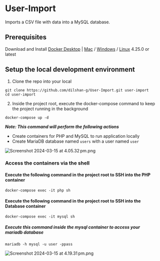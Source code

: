 # User-Import
Imports a CSV file with data into a MySQL database.

## Prerequisites

Download and Install [Docker Desktop](https://www.docker.com/products/docker-desktop/) | [Mac](https://docs.docker.com/desktop/install/mac-install/) / [Windows](https://docs.docker.com/desktop/install/windows-install/) / [Linux](https://docs.docker.com/desktop/install/linux-install/) 4.25.0 or latest 

## Setup the local development environment

1. Clone the repo into your local

```
git clone https://github.com/dilshan-g/User-Import.git user-import
cd user-import
```

2. Inside the project root, execute the docker-compose command to keep the project running in the background

```
docker-compose up -d
```

***Note: This command will perform the following actions***
 - Create containers for PHP and MySQL to run application locally
 - Create MariaDB database named `users` with a user named `user`

![Screenshot 2024-03-15 at 4.05.32 pm.png](..%2F..%2Fscreenshots%2FScreenshot%202024-03-15%20at%204.05.32%E2%80%AFpm.png)

### Access the containers via the shell

#### Execute the following command in the project root to SSH into the PHP container

```
docker-compose exec -it php sh
```

#### Execute the following command in the project root to SSH into the Database container

```
docker-compose exec -it mysql sh
```

##### Execute this command inside the mysql container to access your mariadb database

```
mariadb -h mysql -u user -ppass
```
![Screenshot 2024-03-15 at 4.19.31 pm.png](..%2F..%2Fscreenshots%2FScreenshot%202024-03-15%20at%204.19.31%E2%80%AFpm.png)